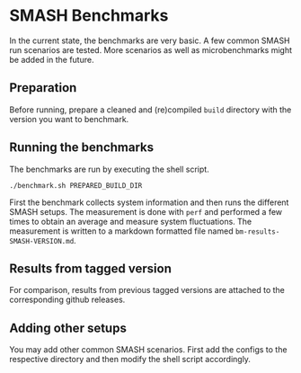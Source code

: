 # SMASH Benchmarks

In the current state, the benchmarks are very basic. A few common SMASH run
scenarios are tested. More scenarios as well as microbenchmarks
might be added in the future.

## Preparation

Before running, prepare a cleaned and (re)compiled `build` directory with the
version you want to benchmark.

## Running the benchmarks

The benchmarks are run by executing the shell script.

    ./benchmark.sh PREPARED_BUILD_DIR

First the benchmark collects system information and then runs the different
SMASH setups. The measurement is done with `perf` and performed a few times to
obtain an average and measure system fluctuations. The measurement is written
to a markdown formatted file named `bm-results-SMASH-VERSION.md`.

## Results from tagged version

For comparison, results from previous tagged versions are attached to the
corresponding github releases.

## Adding other setups

You may add other common SMASH scenarios. First add the configs to the
respective directory and then modify the shell script accordingly.
